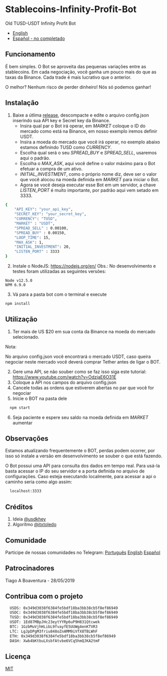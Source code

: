 # Stablecoins-Infinity-Profit-Bot
Old TUSD-USDT Infinity Profit Bot

- [English](https://github.com/itxtoledo/Stablecoins-Infinity-Profit-Bot/blob/master/README.en.md)
- [Español - no completado](https://github.com/itxtoledo/Stablecoins-Infinity-Profit-Bot/blob/master/README.es.md)

## Funcionamento

É bem simples. O Bot se aproveita das pequenas variações entre as stablecoins. Em cada negociação, você ganha um pouco mais do que as taxas da Binance. Cada trade é mais lucrativo que o anterior.

O melhor? Nenhum risco de perder dinheiro! Nós só podemos ganhar!

## Instalação

1. Baixe a útlima [release](https://github.com/itxtoledo/Stablecoins-Infinity-Profit-Bot/releases), descompacte e edite o arquivo config.json inserindo sua API key e Secret key da Binance.
    - Insira qual par o Bot irá operar, em *MARKET* coloque o ID do mercado como está na Binance, em nosso exemplo iremos definir USDT.
    - Insira a moeda do mercado que você irá operar, no exemplo abaixo estamos definindo TUSD como *CURRENCY*.
    - Escolha qual será o seu *SPREAD_BUY* e *SPREAD_SELL*, usaremos aqui o padrão.
    - Escolha o *MAX_ASK*, aqui você define o valor máximo para o Bot efetuar a compra de um ativo.
    - *INITIAL_INVESTMENT*, como o próprio nome diz, deve ser o valor que você alocou na moeda definida em *MARKET* para iniciar o Bot.
    - Agora se você deseja executar esse Bot em um servidor, a chave *LISTEN_PORT* é muito importante, por padrão aqui vem setado em 3333.

```bash
{
    "API_KEY": "your_api_key",
    "SECRET_KEY": "your_secret_key",
    "CURRENCY": "TUSD",
    "MARKET" : "USDT",
    "SPREAD_SELL" : 0.00100,
    "SPREAD_BUY" : 0.00150,
    "LOOP_TIME": 15,
    "MAX_ASK": 1,
    "INITIAL_INVESTMENT": 20,
    "LISTEN_PORT" : 3333
}
```

2. Instale o NodeJS: https://nodejs.org/en/
Obs.: No desenvolvimento e testes foram utilizadas as seguintes versões:
```
Node v12.5.0
NPM 6.9.0
```
3. Vá para a pasta bot com o terminal e execute

```bash
npm install
```

## Utilização

1. Ter mais de US $20 em sua conta da Binance na moeda do mercado selecionado. 

Nota:

No arquivo config.json você encontrará o mercado USDT, caso queira negociar neste mercado você deverá comprar Tether antes de ligar o BOT.

2. Gere uma API, se não souber como se faz isso siga este tutorial: https://www.youtube.com/watch?v=OdzjaE6O31E
3. Coloque a API nos campos do arquivo config.json
4. Cancele todas as ordens que estiverem abertas no par que você for negociar
5. Inicie o BOT na pasta dele

```bash
  npm start
```

6. Seja paciente e espere seu saldo na moeda definida em *MARKET* aumentar

## Observações
Estamos atualizando frequentemente o BOT, perdas podem ocorrer, por isso só instale a versão em desenvolvimento se souber o que está fazendo.

O Bot possui uma API para consulta dos dados em tempo real. Para usá-la basta acessar o IP do seu servidor e a porta definida no arquivo de configurações. Caso esteja executando localmente, para acessar a api o caminho seria como algo assim:
```bash
  localhost:3333
```
## Créditos
1. Ideia [@usdkhey](https://github.com/usdkhey)
2. Algorítmo [@itxtoledo](https://github.com/itxtoledo)

## Comunidade
Participe de nossas comunidades no Telegram:
[Português](https://t.me/bitragem)
[English](https://t.me/bitragemEnglish)
[Español](https://t.me/bitragemSpanish)

## Patrocinadores
Tiago A Boaventura - 28/05/2019

## Contribua com o projeto
```bash
  USDS: 0x349d3038f6384fe5bdf18ba3bb38cb5f8ef86949
  USDC: 0x349d3038f6384fe5bdf18ba3bb38cb5f8ef86949
  TUSD: 0x349d3038f6384fe5bdf18ba3bb38cb5f8ef86949
  USDT: 1Ed87MBpJHc23eytYYRp6uP9H831Qtcwek
  BTC: 1GzbMuVjhHLibL9fvayfE5UUWg4enKTVR3
  LTC: LgJpDPgM3friu848oZnAMM9iVfX8TBLWhF
  ETH: 0x349d3038f6384fe5bdf18ba3bb38cb5f8ef86949
  DASH: Xwb4bKtbuLXsbfAtvbe6VCq5hmQJKA2tmF
```

## Licença
[MIT](https://choosealicense.com/licenses/mit/)
